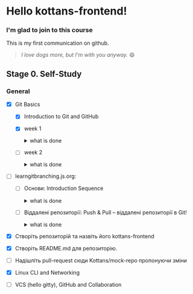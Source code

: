 # Hello kottans-frontend!

### I'm glad to join to this course

This is my first communication on github.

> *I love dogs more, but I'm with you anyway.* :smile:

## Stage 0. Self-Study

### General

- [x] Git Basics

  - [x] Introduction to Git and GitHub
   - [x] week 1
      <details> <summary> what is done </summary>
      
     ![screenshot](Images/week_1.PNG)
     
      </details>
   - [ ] week 2
      <details> 
      <summary> what is done </summary>
      
      ![screenshot](Images/week_2.PNG)
      </details>   
      
 - [ ] learngitbranching.js.org:
    - [ ] Основи: Introduction Sequence
       <details> <summary> what is done </summary>
       
         ![screenshot](*.PNG)
       </details>
    - [ ] Віддалені репозиторії: Push & Pull – віддалені репозиторії в Git!
       <details> <summary> what is done </summary>
       
         ![screenshot](*.PNG)
       </details>
       
  - [x]  Створіть репозиторій та назвіть його kottans-frontend
  - [x]  Створіть README.md для репозиторію.
  - [ ]  Надішліть pull-request сюди Kottans/mock-repo пропонуючи зміни
      
- [x] Linux CLI and Networking
- [ ] VCS (hello gitty), GitHub and Collaboration

